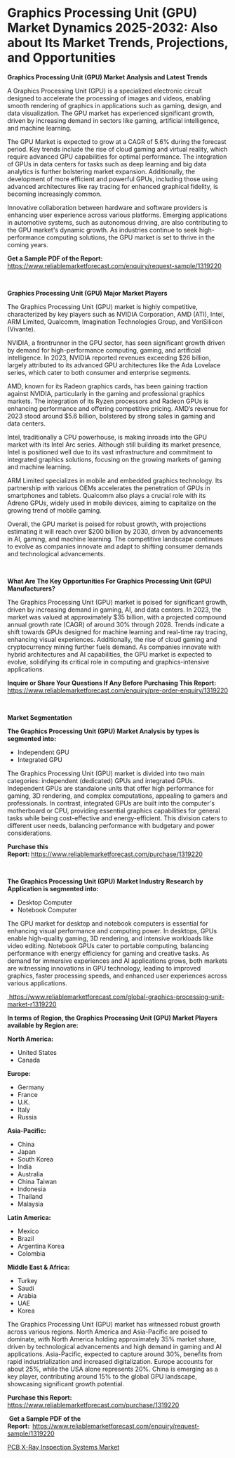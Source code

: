 <p><h1>Graphics Processing Unit (GPU) Market Dynamics 2025-2032: Also about Its Market Trends, Projections, and Opportunities</h1></p><p><strong>Graphics Processing Unit (GPU) Market Analysis and Latest Trends</strong></p>
<p><p>A Graphics Processing Unit (GPU) is a specialized electronic circuit designed to accelerate the processing of images and videos, enabling smooth rendering of graphics in applications such as gaming, design, and data visualization. The GPU market has experienced significant growth, driven by increasing demand in sectors like gaming, artificial intelligence, and machine learning. </p><p>The GPU Market is expected to grow at a CAGR of 5.6% during the forecast period. Key trends include the rise of cloud gaming and virtual reality, which require advanced GPU capabilities for optimal performance. The integration of GPUs in data centers for tasks such as deep learning and big data analytics is further bolstering market expansion. Additionally, the development of more efficient and powerful GPUs, including those using advanced architectures like ray tracing for enhanced graphical fidelity, is becoming increasingly common. </p><p>Innovative collaboration between hardware and software providers is enhancing user experience across various platforms. Emerging applications in automotive systems, such as autonomous driving, are also contributing to the GPU market's dynamic growth. As industries continue to seek high-performance computing solutions, the GPU market is set to thrive in the coming years.</p></p>
<p><strong>Get a Sample PDF of the Report:&nbsp;</strong> <a href="https://www.reliablemarketforecast.com/enquiry/request-sample/1319220?utm_campaign=2290&utm_medium=2&utm_source=Github&utm_content=ia&utm_term=15022025&utm_id=graphics-processing-unit-gpu">https://www.reliablemarketforecast.com/enquiry/request-sample/1319220</a></p>
<p>&nbsp;</p>
<p><strong>Graphics Processing Unit (GPU) Major Market Players</strong></p>
<p><p>The Graphics Processing Unit (GPU) market is highly competitive, characterized by key players such as NVIDIA Corporation, AMD (ATI), Intel, ARM Limited, Qualcomm, Imagination Technologies Group, and VeriSilicon (Vivante). </p><p>NVIDIA, a frontrunner in the GPU sector, has seen significant growth driven by demand for high-performance computing, gaming, and artificial intelligence. In 2023, NVIDIA reported revenues exceeding $26 billion, largely attributed to its advanced GPU architectures like the Ada Lovelace series, which cater to both consumer and enterprise segments.</p><p>AMD, known for its Radeon graphics cards, has been gaining traction against NVIDIA, particularly in the gaming and professional graphics markets. The integration of its Ryzen processors and Radeon GPUs is enhancing performance and offering competitive pricing. AMD’s revenue for 2023 stood around $5.6 billion, bolstered by strong sales in gaming and data centers.</p><p>Intel, traditionally a CPU powerhouse, is making inroads into the GPU market with its Intel Arc series. Although still building its market presence, Intel is positioned well due to its vast infrastructure and commitment to integrated graphics solutions, focusing on the growing markets of gaming and machine learning.</p><p>ARM Limited specializes in mobile and embedded graphics technology. Its partnership with various OEMs accelerates the penetration of GPUs in smartphones and tablets. Qualcomm also plays a crucial role with its Adreno GPUs, widely used in mobile devices, aiming to capitalize on the growing trend of mobile gaming.</p><p>Overall, the GPU market is poised for robust growth, with projections estimating it will reach over $200 billion by 2030, driven by advancements in AI, gaming, and machine learning. The competitive landscape continues to evolve as companies innovate and adapt to shifting consumer demands and technological advancements.</p></p>
<p>&nbsp;</p>
<p><strong>What Are The Key Opportunities For Graphics Processing Unit (GPU) Manufacturers?</strong></p>
<p><p>The Graphics Processing Unit (GPU) market is poised for significant growth, driven by increasing demand in gaming, AI, and data centers. In 2023, the market was valued at approximately $35 billion, with a projected compound annual growth rate (CAGR) of around 30% through 2028. Trends indicate a shift towards GPUs designed for machine learning and real-time ray tracing, enhancing visual experiences. Additionally, the rise of cloud gaming and cryptocurrency mining further fuels demand. As companies innovate with hybrid architectures and AI capabilities, the GPU market is expected to evolve, solidifying its critical role in computing and graphics-intensive applications.</p></p>
<p><strong>Inquire or Share Your Questions If Any Before Purchasing This Report:</strong> <a href="https://www.reliablemarketforecast.com/enquiry/pre-order-enquiry/1319220?utm_campaign=2290&utm_medium=2&utm_source=Github&utm_content=ia&utm_term=15022025&utm_id=graphics-processing-unit-gpu">https://www.reliablemarketforecast.com/enquiry/pre-order-enquiry/1319220</a></p>
<p>&nbsp;</p>
<p><strong>Market Segmentation</strong></p>
<p><strong>The Graphics Processing Unit (GPU) Market Analysis by types is segmented into:</strong></p>
<p><ul><li>Independent GPU</li><li>Integrated GPU</li></ul></p>
<p><p>The Graphics Processing Unit (GPU) market is divided into two main categories: independent (dedicated) GPUs and integrated GPUs. Independent GPUs are standalone units that offer high performance for gaming, 3D rendering, and complex computations, appealing to gamers and professionals. In contrast, integrated GPUs are built into the computer's motherboard or CPU, providing essential graphics capabilities for general tasks while being cost-effective and energy-efficient. This division caters to different user needs, balancing performance with budgetary and power considerations.</p></p>
<p><strong>Purchase this Report:&nbsp;</strong><a href="https://www.reliablemarketforecast.com/purchase/1319220?utm_campaign=2290&utm_medium=2&utm_source=Github&utm_content=ia&utm_term=15022025&utm_id=graphics-processing-unit-gpu">https://www.reliablemarketforecast.com/purchase/1319220</a></p>
<p>&nbsp;</p>
<p><strong>The Graphics Processing Unit (GPU) Market Industry Research by Application is segmented into:</strong></p>
<p><ul><li>Desktop Computer</li><li>Notebook Computer</li></ul></p>
<p><p>The GPU market for desktop and notebook computers is essential for enhancing visual performance and computing power. In desktops, GPUs enable high-quality gaming, 3D rendering, and intensive workloads like video editing. Notebook GPUs cater to portable computing, balancing performance with energy efficiency for gaming and creative tasks. As demand for immersive experiences and AI applications grows, both markets are witnessing innovations in GPU technology, leading to improved graphics, faster processing speeds, and enhanced user experiences across various applications.</p></p>
<p><a href="https://www.reliablemarketforecast.com/global-graphics-processing-unit-market-r1319220?utm_campaign=2290&utm_medium=2&utm_source=Github&utm_content=ia&utm_term=15022025&utm_id=graphics-processing-unit-gpu">&nbsp;https://www.reliablemarketforecast.com/global-graphics-processing-unit-market-r1319220</a></p>
<p><strong>In terms of Region, the Graphics Processing Unit (GPU) Market Players available by Region are:</strong></p>
<p>
    <p> <strong> North America: </strong>
        <ul>
            <li>United States</li>
            <li>Canada</li>
        </ul>
        </p> 
    <p> <strong> Europe: </strong>
        <ul>
            <li>Germany</li>
            <li>France</li>
            <li>U.K.</li>
            <li>Italy</li>
            <li>Russia</li>
        </ul>
        </p> 
    <p> <strong> Asia-Pacific: </strong>
        <ul>
            <li>China</li>
            <li>Japan</li>
            <li>South Korea</li>
            <li>India</li>
            <li>Australia</li>
            <li>China Taiwan</li>
            <li>Indonesia</li>
            <li>Thailand</li>
            <li>Malaysia</li>
        </ul>
        </p> 
    <p> <strong> Latin America: </strong>
        <ul>
            <li>Mexico</li>
            <li>Brazil</li>
            <li>Argentina Korea</li>
            <li>Colombia</li>
        </ul>
        </p> 
    <p> <strong> Middle East & Africa: </strong>
        <ul>
            <li>Turkey</li>
            <li>Saudi</li>
            <li>Arabia</li>
            <li>UAE</li>
            <li>Korea</li>
        </ul>
    </p>
    </p>
<p><p>The Graphics Processing Unit (GPU) market has witnessed robust growth across various regions. North America and Asia-Pacific are poised to dominate, with North America holding approximately 35% market share, driven by technological advancements and high demand in gaming and AI applications. Asia-Pacific, expected to capture around 30%, benefits from rapid industrialization and increased digitalization. Europe accounts for about 25%, while the USA alone represents 20%. China is emerging as a key player, contributing around 15% to the global GPU landscape, showcasing significant growth potential.</p></p>
<p><strong>Purchase this Report: </strong><a href="https://www.reliablemarketforecast.com/purchase/1319220?utm_campaign=2290&utm_medium=2&utm_source=Github&utm_content=ia&utm_term=15022025&utm_id=graphics-processing-unit-gpu">https://www.reliablemarketforecast.com/purchase/1319220</a></p>
<p>&nbsp;<strong>Get a Sample PDF of the Report:&nbsp;&nbsp;</strong><a href="https://www.reliablemarketforecast.com/enquiry/request-sample/1319220?utm_campaign=2290&utm_medium=2&utm_source=Github&utm_content=ia&utm_term=15022025&utm_id=graphics-processing-unit-gpu">https://www.reliablemarketforecast.com/enquiry/request-sample/1319220</a></p>
<p><strong></strong></p>
<p><p><a href="https://github.com/yazminwollma30/Market-Research-Report-List-1/blob/main/pcb-x-ray-inspection-systems-market.md?utm_campaign=2290&utm_medium=2&utm_source=Github&utm_content=ia&utm_term=15022025&utm_id=graphics-processing-unit-gpu">PCB X-Ray Inspection Systems Market</a></p></p>